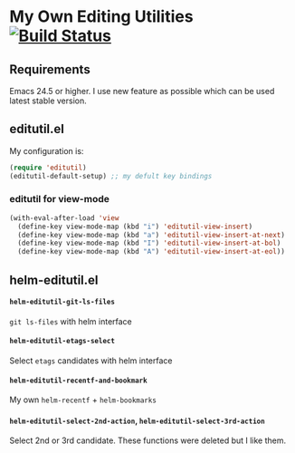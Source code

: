 # My Own Editing Utilities [![Build Status](https://travis-ci.org/syohex/emacs-editutil.svg)](https://travis-ci.org/syohex/emacs-editutil)

## Requirements

Emacs 24.5 or higher. I use new feature as possible which can be used latest stable version.


## editutil.el

My configuration is:

```lisp
(require 'editutil)
(editutil-default-setup) ;; my defult key bindings
```

### editutil for view-mode

```lisp
(with-eval-after-load 'view
  (define-key view-mode-map (kbd "i") 'editutil-view-insert)
  (define-key view-mode-map (kbd "a") 'editutil-view-insert-at-next)
  (define-key view-mode-map (kbd "I") 'editutil-view-insert-at-bol)
  (define-key view-mode-map (kbd "A") 'editutil-view-insert-at-eol))
```

## helm-editutil.el

#### `helm-editutil-git-ls-files`

`git ls-files` with helm interface

#### `helm-editutil-etags-select`

Select `etags` candidates with helm interface

#### `helm-editutil-recentf-and-bookmark`

My own `helm-recentf` + `helm-bookmarks`

#### `helm-editutil-select-2nd-action`, `helm-editutil-select-3rd-action`

Select 2nd or 3rd candidate. These functions were deleted but I like them.
